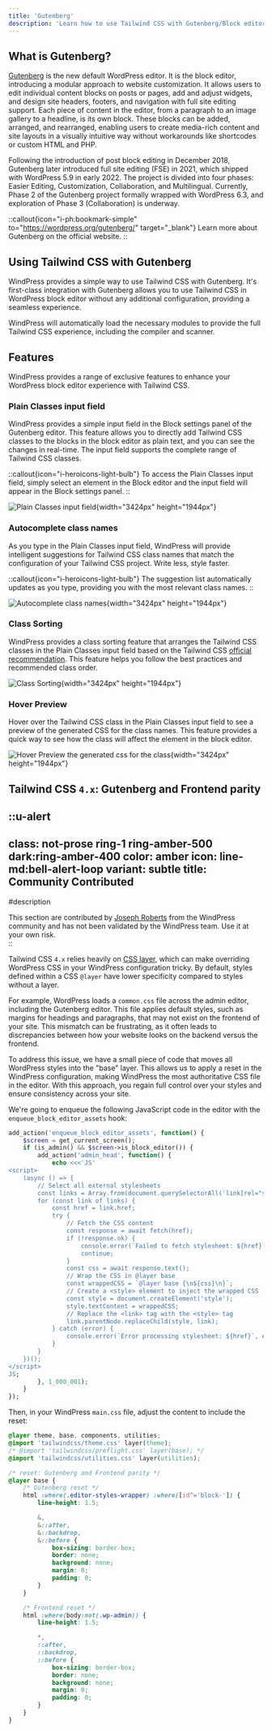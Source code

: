 ```yaml
---
title: 'Gutenberg'
description: 'Learn how to use Tailwind CSS with Gutenberg/Block editor in WordPress.'
---
```


## What is Gutenberg?

[Gutenberg](https://wordpress.org/gutenberg/) is the new default WordPress editor. It is the block editor, introducing a modular approach to website customization. It allows users to edit individual content blocks on posts or pages, add and adjust widgets, and design site headers, footers, and navigation with full site editing support. Each piece of content in the editor, from a paragraph to an image gallery to a headline, is its own block. These blocks can be added, arranged, and rearranged, enabling users to create media-rich content and site layouts in a visually intuitive way without workarounds like shortcodes or custom HTML and PHP.

Following the introduction of post block editing in December 2018, Gutenberg later introduced full site editing (FSE) in 2021, which shipped with WordPress 5.9 in early 2022. The project is divided into four phases: Easier Editing, Customization, Collaboration, and Multilingual. Currently, Phase 2 of the Gutenberg project formally wrapped with WordPress 6.3, and exploration of Phase 3 (Collaboration) is underway.

::callout{icon="i-ph:bookmark-simple" to="https://wordpress.org/gutenberg/" target="_blank"}
Learn more about Gutenberg on the official website.
::

## Using Tailwind CSS with Gutenberg

WindPress provides a simple way to use Tailwind CSS with Gutenberg. It's first-class integration with Gutenberg allows you to use Tailwind CSS in WordPress block editor without any additional configuration, providing a seamless experience.

WindPress will automatically load the necessary modules to provide the full Tailwind CSS experience, including the compiler and scanner.

## Features

WindPress provides a range of exclusive features to enhance your WordPress block editor experience with Tailwind CSS.


### Plain Classes input field

WindPress provides a simple input field in the Block settings panel of the Gutenberg editor. This feature allows you to directly add Tailwind CSS classes to the blocks in the block editor as plain text, and you can see the changes in real-time. The input field supports the complete range of Tailwind CSS classes.

::callout{icon="i-heroicons-light-bulb"}
To access the Plain Classes input field, simply select an element in the Block editor and the input field will appear in the Block settings panel.
::

![Plain Classes input field](/img/content/docs/integrations/gutenberg/screenshot-1.png){width="3424px" height="1944px"}

### Autocomplete class names

As you type in the Plain Classes input field, WindPress will provide intelligent suggestions for Tailwind CSS class names that match the configuration of your Tailwind CSS project. Write less, style faster.

::callout{icon="i-heroicons-light-bulb"}
The suggestion list automatically updates as you type, providing you with the most relevant class names.
::

![Autocomplete class names](/img/content/docs/integrations/gutenberg/screenshot-2.png){width="3424px" height="1944px"}

### Class Sorting

WindPress provides a class sorting feature that arranges the Tailwind CSS classes in the Plain Classes input field based on the Tailwind CSS [official recommendation](https://tailwindcss.com/blog/automatic-class-sorting-with-prettier). This feature helps you follow the best practices and recommended class order.

![Class Sorting](/img/content/docs/integrations/gutenberg/screenshot-3.png){width="3424px" height="1944px"}

### Hover Preview

Hover over the Tailwind CSS class in the Plain Classes input field to see a preview of the generated CSS for the class names. This feature provides a quick way to see how the class will affect the element in the block editor.

![Hover Preview the generated css for the class](/img/content/docs/integrations/gutenberg/screenshot-4.png){width="3424px" height="1944px"}

## Tailwind CSS `4.x`: Gutenberg and Frontend parity

::u-alert
---
class: not-prose ring-1 ring-amber-500 dark:ring-amber-400
color: amber
icon: line-md:bell-alert-loop
variant: subtle
title: Community Contributed
---
#description
<div class="leading-6">
This section are contributed by <a href="https://www.facebook.com/groups/1142662969627943/posts/1741469063080661" target="_blank" class="underline">Joseph Roberts</a> from the WindPress community and has not been validated by the WindPress team. Use it at your own risk.
</div>
::

Tailwind CSS `4.x` relies heavily on [CSS layer](https://developer.mozilla.org/en-US/docs/Web/CSS/@layer), which can make overriding WordPress CSS in your WindPress configuration tricky. By default, styles defined within a CSS `@layer` have lower specificity compared to styles without a layer.

For example, WordPress loads a `common.css` file across the admin editor, including the Gutenberg editor. This file applies default styles, such as margins for headings and paragraphs, that may not exist on the frontend of your site. This mismatch can be frustrating, as it often leads to discrepancies between how your website looks on the backend versus the frontend.

To address this issue, we have a small piece of code that moves all WordPress styles into the "base" layer. This allows us to apply a reset in the WindPress configuration, making WindPress the most authoritative CSS file in the editor. With this approach, you regain full control over your styles and ensure consistency across your site.

We're going to enqueue the following JavaScript code in the editor with the `enqueue_block_editor_assets` hook: 

```php
add_action('enqueue_block_editor_assets', function() {
    $screen = get_current_screen();
    if (is_admin() && $screen->is_block_editor()) {
        add_action('admin_head', function() {
            echo <<<'JS'
<script>
    (async () => {
        // Select all external stylesheets
        const links = Array.from(document.querySelectorAll('link[rel="stylesheet"]'));
        for (const link of links) {
            const href = link.href;
            try {
                // Fetch the CSS content
                const response = await fetch(href);
                if (!response.ok) {
                    console.error(`Failed to fetch stylesheet: ${href}`);
                    continue;
                }
                const css = await response.text();
                // Wrap the CSS in @layer base
                const wrappedCSS = `@layer base {\n${css}\n}`;
                // Create a <style> element to inject the wrapped CSS
                const style = document.createElement('style');
                style.textContent = wrappedCSS;
                // Replace the <link> tag with the <style> tag
                link.parentNode.replaceChild(style, link);
            } catch (error) {
                console.error(`Error processing stylesheet: ${href}`, error);
            }
        }
    })();
</script>
JS;
        }, 1_000_001);
    }
});

```

Then, in your WindPress `main.css` file, adjust the content to include the reset:

```css [main.css]
@layer theme, base, components, utilities;
@import 'tailwindcss/theme.css' layer(theme);
/* @import 'tailwindcss/preflight.css' layer(base); */
@import 'tailwindcss/utilities.css' layer(utilities);

/* reset: Gutenberg and Frontend parity */
@layer base {
    /* Gutenberg reset */
    html :where(.editor-styles-wrapper) :where([id^='block-']) {
        line-height: 1.5;

        &,
        &::after,
        &::backdrop,
        &::before {
            box-sizing: border-box;
            border: none;
            background: none;
            margin: 0;
            padding: 0;
        }
    }

    /* Frontend reset */
    html :where(body:not(.wp-admin)) {
        line-height: 1.5;

        *,
        ::after,
        ::backdrop,
        ::before {
            box-sizing: border-box;
            border: none;
            background: none;
            margin: 0;
            padding: 0;
        }
    }
}
```
